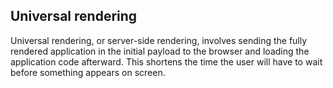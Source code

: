 ## Universal rendering
Universal rendering, or server-side rendering, involves sending the fully rendered application in the initial payload to the browser and loading the application code afterward. This shortens the time the user will have to wait before something appears on screen.
